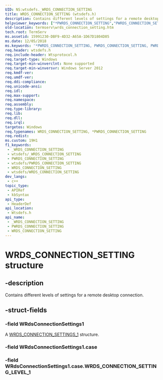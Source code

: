 ```yaml
---
UID: NS:wtsdefs._WRDS_CONNECTION_SETTING
title: WRDS_CONNECTION_SETTING (wtsdefs.h)
description: Contains different levels of settings for a remote desktop connection.
helpviewer_keywords: ["*PWRDS_CONNECTION_SETTING","PWRDS_CONNECTION_SETTING","PWRDS_CONNECTION_SETTING union pointer [Remote Desktop Services]","WRDS_CONNECTION_SETTING","WRDS_CONNECTION_SETTING union [Remote Desktop Services]","termserv.wrds_connection_setting","wtsdefs/PWRDS_CONNECTION_SETTING","wtsdefs/WRDS_CONNECTION_SETTING"]
old-location: termserv\wrds_connection_setting.htm
tech.root: TermServ
ms.assetid: 15991230-DBF9-4D32-A65A-1D67D1804D05
ms.date: 12/05/2018
ms.keywords: '*PWRDS_CONNECTION_SETTING, PWRDS_CONNECTION_SETTING, PWRDS_CONNECTION_SETTING union pointer [Remote Desktop Services], WRDS_CONNECTION_SETTING, WRDS_CONNECTION_SETTING union [Remote Desktop Services], termserv.wrds_connection_setting, wtsdefs/PWRDS_CONNECTION_SETTING, wtsdefs/WRDS_CONNECTION_SETTING'
req.header: wtsdefs.h
req.include-header: Wtsprotocol.h
req.target-type: Windows
req.target-min-winverclnt: None supported
req.target-min-winversvr: Windows Server 2012
req.kmdf-ver: 
req.umdf-ver: 
req.ddi-compliance: 
req.unicode-ansi: 
req.idl: 
req.max-support: 
req.namespace: 
req.assembly: 
req.type-library: 
req.lib: 
req.dll: 
req.irql: 
targetos: Windows
req.typenames: WRDS_CONNECTION_SETTING, *PWRDS_CONNECTION_SETTING
req.redist: 
ms.custom: 19H1
f1_keywords:
 - _WRDS_CONNECTION_SETTING
 - wtsdefs/_WRDS_CONNECTION_SETTING
 - PWRDS_CONNECTION_SETTING
 - wtsdefs/PWRDS_CONNECTION_SETTING
 - WRDS_CONNECTION_SETTING
 - wtsdefs/WRDS_CONNECTION_SETTING
dev_langs:
 - c++
topic_type:
 - APIRef
 - kbSyntax
api_type:
 - HeaderDef
api_location:
 - Wtsdefs.h
api_name:
 - _WRDS_CONNECTION_SETTING
 - PWRDS_CONNECTION_SETTING
 - WRDS_CONNECTION_SETTING
---
```


# WRDS_CONNECTION_SETTING structure


## -description

Contains different levels of settings for a remote desktop connection.

## -struct-fields

### -field WRdsConnectionSettings1

A <a href="/windows/desktop/api/wtsdefs/ns-wtsdefs-wrds_connection_settings_1">WRDS_CONNECTION_SETTINGS_1</a> structure.

### -field WRdsConnectionSettings1.case

### -field WRdsConnectionSettings1.case.WRDS_CONNECTION_SETTING_LEVEL_1

